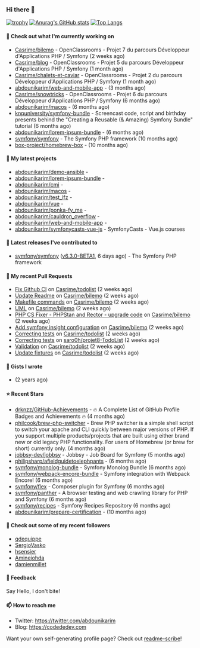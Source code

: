 ### Hi there 👋

[![trophy](https://github-profile-trophy.vercel.app/?username=abdounikarim&theme=onestar&row=1&column=7&no-frame=true&margin-w=13)](https://github.com/ryo-ma/github-profile-trophy)
[![Anurag's GitHub stats](https://github-readme-stats.vercel.app/api?username=abdounikarim&show_icons=true&theme=dark&count_private=true&hide_border=true)](https://github.com/anuraghazra/github-readme-stats)
[![Top Langs](https://github-readme-stats.vercel.app/api/top-langs/?username=abdounikarim&langs_count=8&layout=compact&theme=dark&hide_border=true)](https://github.com/anuraghazra/github-readme-stats)

#### 👷 Check out what I'm currently working on

- [Casrime/bilemo](https://github.com/Casrime/bilemo) - OpenClassrooms - Projet 7 du parcours Développeur d&#39;Applications PHP / Symfony (2 weeks ago)
- [Casrime/blog](https://github.com/Casrime/blog) - OpenClassrooms - Projet 5 du parcours Développeur d&#39;Applications PHP / Symfony (1 month ago)
- [Casrime/chalets-et-caviar](https://github.com/Casrime/chalets-et-caviar) - OpenClassrooms - Projet 2 du parcours Développeur d&#39;Applications PHP / Symfony (1 month ago)
- [abdounikarim/web-and-mobile-app](https://github.com/abdounikarim/web-and-mobile-app) -  (3 months ago)
- [Casrime/snowtricks](https://github.com/Casrime/snowtricks) - OpenClassrooms - Projet 6 du parcours Développeur d&#39;Applications PHP / Symfony (6 months ago)
- [abdounikarim/macos](https://github.com/abdounikarim/macos) -  (6 months ago)
- [knpuniversity/symfony-bundle](https://github.com/knpuniversity/symfony-bundle) - Screencast code, script and birthday presents behind the &#34;Creating a Reusable (&amp; Amazing) Symfony Bundle&#34; tutorial (6 months ago)
- [abdounikarim/lorem-ipsum-bundle](https://github.com/abdounikarim/lorem-ipsum-bundle) -  (6 months ago)
- [symfony/symfony](https://github.com/symfony/symfony) - The Symfony PHP framework (10 months ago)
- [box-project/homebrew-box](https://github.com/box-project/homebrew-box) -  (10 months ago)

#### 🌱 My latest projects

- [abdounikarim/demo-ansible](https://github.com/abdounikarim/demo-ansible) - 
- [abdounikarim/lorem-ipsum-bundle](https://github.com/abdounikarim/lorem-ipsum-bundle) - 
- [abdounikarim/cmi](https://github.com/abdounikarim/cmi) - 
- [abdounikarim/macos](https://github.com/abdounikarim/macos) - 
- [abdounikarim/test_lfz](https://github.com/abdounikarim/test_lfz) - 
- [abdounikarim/vue](https://github.com/abdounikarim/vue) - 
- [abdounikarim/ponka-fy_me](https://github.com/abdounikarim/ponka-fy_me) - 
- [abdounikarim/cauldron_overflow](https://github.com/abdounikarim/cauldron_overflow) - 
- [abdounikarim/web-and-mobile-app](https://github.com/abdounikarim/web-and-mobile-app) - 
- [abdounikarim/symfonycasts-vue-js](https://github.com/abdounikarim/symfonycasts-vue-js) - SymfonyCasts - Vue.js courses

#### 🔭 Latest releases I've contributed to

- [symfony/symfony](https://github.com/symfony/symfony) ([v6.3.0-BETA1](https://github.com/symfony/symfony/releases/tag/v6.3.0-BETA1), 6 days ago) - The Symfony PHP framework

#### 🔨 My recent Pull Requests

- [Fix Github CI](https://github.com/Casrime/todolist/pull/41) on [Casrime/todolist](https://github.com/Casrime/todolist) (2 weeks ago)
- [Update Readme](https://github.com/Casrime/bilemo/pull/62) on [Casrime/bilemo](https://github.com/Casrime/bilemo) (2 weeks ago)
- [Makefile commands](https://github.com/Casrime/bilemo/pull/61) on [Casrime/bilemo](https://github.com/Casrime/bilemo) (2 weeks ago)
- [UML](https://github.com/Casrime/bilemo/pull/59) on [Casrime/bilemo](https://github.com/Casrime/bilemo) (2 weeks ago)
- [PHP CS Fixer - PHPStan and Rector - upgrade code](https://github.com/Casrime/bilemo/pull/57) on [Casrime/bilemo](https://github.com/Casrime/bilemo) (2 weeks ago)
- [Add symfony insight configuration](https://github.com/Casrime/bilemo/pull/55) on [Casrime/bilemo](https://github.com/Casrime/bilemo) (2 weeks ago)
- [Correcting tests](https://github.com/Casrime/todolist/pull/40) on [Casrime/todolist](https://github.com/Casrime/todolist) (2 weeks ago)
- [Correcting tests](https://github.com/saro0h/projet8-TodoList/pull/36) on [saro0h/projet8-TodoList](https://github.com/saro0h/projet8-TodoList) (2 weeks ago)
- [Validation](https://github.com/Casrime/todolist/pull/39) on [Casrime/todolist](https://github.com/Casrime/todolist) (2 weeks ago)
- [Update fixtures](https://github.com/Casrime/todolist/pull/38) on [Casrime/todolist](https://github.com/Casrime/todolist) (2 weeks ago)

#### 📓 Gists I wrote

- [](https://gist.github.com/b237278802559acb0bcf1e2516ba718e) (2 years ago)

#### ⭐ Recent Stars

- [drknzz/GitHub-Achievements](https://github.com/drknzz/GitHub-Achievements) - 🔥 A Complete List of GitHub Profile Badges and Achievements 🔥 (4 months ago)
- [philcook/brew-php-switcher](https://github.com/philcook/brew-php-switcher) - Brew PHP switcher is a simple shell script to switch your apache and CLI quickly between major versions of PHP. If you support multiple products/projects that are built using either brand new or old legacy PHP functionality. For users of Homebrew (or brew for short) currently only. (4 months ago)
- [jobbsy-dev/jobbsy](https://github.com/jobbsy-dev/jobbsy) - Jobbsy - Job Board for Symfony (5 months ago)
- [philipsharp/afieldguidetoelephpants](https://github.com/philipsharp/afieldguidetoelephpants) -  (6 months ago)
- [symfony/monolog-bundle](https://github.com/symfony/monolog-bundle) - Symfony Monolog Bundle (6 months ago)
- [symfony/webpack-encore-bundle](https://github.com/symfony/webpack-encore-bundle) - Symfony integration with Webpack Encore! (6 months ago)
- [symfony/flex](https://github.com/symfony/flex) - Composer plugin for Symfony (6 months ago)
- [symfony/panther](https://github.com/symfony/panther) - A browser testing and web crawling library for PHP and Symfony (6 months ago)
- [symfony/recipes](https://github.com/symfony/recipes) - Symfony Recipes Repository (6 months ago)
- [abdounikarim/prepare-certification](https://github.com/abdounikarim/prepare-certification) -  (10 months ago)

#### 👯 Check out some of my recent followers

- [qdequippe](https://github.com/qdequippe)
- [SergioVasko](https://github.com/SergioVasko)
- [hsensier](https://github.com/hsensier)
- [Aminejohda](https://github.com/Aminejohda)
- [damienmillet](https://github.com/damienmillet)

#### 💬 Feedback

Say Hello, I don't bite!

#### 📫 How to reach me

- Twitter: https://twitter.com/abdounikarim
- Blog: https://codededev.com

Want your own self-generating profile page? Check out [readme-scribe](https://github.com/muesli/readme-scribe)!
